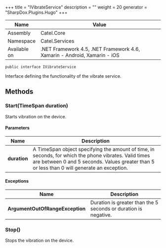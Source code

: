 

+++
title = "IVibrateService" 
description = ""
weight = 20
generator = "SharpDox.Plugins.Hugo"
+++

Name|Value
---|---
Assembly|Catel.Core
Namespace|Catel.Services
Available on|.NET Framework 4.5, .NET Framework 4.6, Xamarin - Android, Xamarin - iOS

```
public interface IVibrateService
```

Interface defining the functionality of the vibrate service.

## Methods

### Start(TimeSpan duration)

Starts vibration on the device.

#### Parameters

Name|Description
---|---
**duration**|A TimeSpan object specifying the amount of time, in seconds, for which the phone vibrates. Valid times are between 0 and 5 seconds. Values greater than 5 or less than 0 will generate an exception.

#### Exceptions

Name|Description
---|---
**ArgumentOutOfRangeException**|Duration is greater than the 5 seconds or duration is negative.

### Stop()

Stops the vibration on the device.

